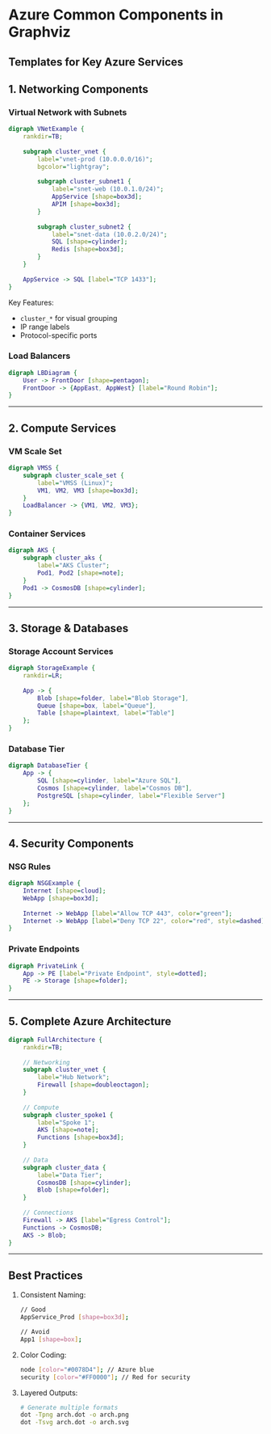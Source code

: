# Azure Common Components in Graphviz  

## Templates for Key Azure Services

## 1. Networking Components

### Virtual Network with Subnets

```dot
digraph VNetExample {
    rankdir=TB;
    
    subgraph cluster_vnet {
        label="vnet-prod (10.0.0.0/16)";
        bgcolor="lightgray";
        
        subgraph cluster_subnet1 {
            label="snet-web (10.0.1.0/24)";
            AppService [shape=box3d];
            APIM [shape=box3d];
        }
        
        subgraph cluster_subnet2 {
            label="snet-data (10.0.2.0/24)";
            SQL [shape=cylinder];
            Redis [shape=box3d];
        }
    }
    
    AppService -> SQL [label="TCP 1433"];
}
```

Key Features:

- `cluster_*` for visual grouping
- IP range labels
- Protocol-specific ports

### Load Balancers

```dot
digraph LBDiagram {
    User -> FrontDoor [shape=pentagon];
    FrontDoor -> {AppEast, AppWest} [label="Round Robin"];
}
```

---

## 2. Compute Services

### VM Scale Set

```dot
digraph VMSS {
    subgraph cluster_scale_set {
        label="VMSS (Linux)";
        VM1, VM2, VM3 [shape=box3d];
    }
    LoadBalancer -> {VM1, VM2, VM3};
}
```

### Container Services

```dot
digraph AKS {
    subgraph cluster_aks {
        label="AKS Cluster";
        Pod1, Pod2 [shape=note];
    }
    Pod1 -> CosmosDB [shape=cylinder];
}
```

---

## 3. Storage & Databases

### Storage Account Services

```dot
digraph StorageExample {
    rankdir=LR;
    
    App -> {
        Blob [shape=folder, label="Blob Storage"],
        Queue [shape=box, label="Queue"],
        Table [shape=plaintext, label="Table"]
    };
}
```

### Database Tier

```dot
digraph DatabaseTier {
    App -> {
        SQL [shape=cylinder, label="Azure SQL"],
        Cosmos [shape=cylinder, label="Cosmos DB"],
        PostgreSQL [shape=cylinder, label="Flexible Server"]
    };
}
```

---

## 4. Security Components

### NSG Rules

```dot
digraph NSGExample {
    Internet [shape=cloud];
    WebApp [shape=box3d];
    
    Internet -> WebApp [label="Allow TCP 443", color="green"];
    Internet -> WebApp [label="Deny TCP 22", color="red", style=dashed];
}
```

### Private Endpoints

```dot
digraph PrivateLink {
    App -> PE [label="Private Endpoint", style=dotted];
    PE -> Storage [shape=folder];
}
```

---

## 5. Complete Azure Architecture

```dot
digraph FullArchitecture {
    rankdir=TB;
    
    // Networking
    subgraph cluster_vnet {
        label="Hub Network";
        Firewall [shape=doubleoctagon];
    }
    
    // Compute
    subgraph cluster_spoke1 {
        label="Spoke 1";
        AKS [shape=note];
        Functions [shape=box3d];
    }
    
    // Data
    subgraph cluster_data {
        label="Data Tier";
        CosmosDB [shape=cylinder];
        Blob [shape=folder];
    }
    
    // Connections
    Firewall -> AKS [label="Egress Control"];
    Functions -> CosmosDB;
    AKS -> Blob;
}
```

---

## Best Practices

1. Consistent Naming:

   ```bash
   // Good
   AppService_Prod [shape=box3d];
   
   // Avoid
   App1 [shape=box];
   ```

2. Color Coding:

   ```bash
   node [color="#0078D4"]; // Azure blue
   security [color="#FF0000"]; // Red for security
   ```

3. Layered Outputs:

   ```bash
   # Generate multiple formats
   dot -Tpng arch.dot -o arch.png
   dot -Tsvg arch.dot -o arch.svg
   ```
